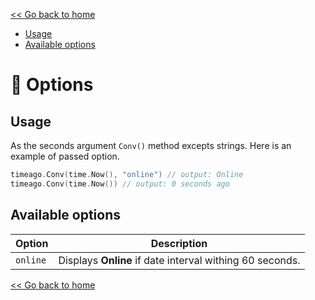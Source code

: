 [<< Go back to home](https://github.com/SerhiiCho/timeago/blob/master/README.md)

- [Usage](#usage)
- [Available options](#availableoptions)

# 🤲 Options

## Usage

As the seconds argument `Conv()` method excepts strings. Here is an example of passed option.

```go
timeago.Conv(time.Now(), "online") // output: Online
timeago.Conv(time.Now()) // output: 0 seconds ago
```

## Available options

| Option | Description |
| --- | --- |
| `online` | Displays **Online** if date interval withing 60 seconds. |


[<< Go back to home](https://github.com/SerhiiCho/timeago/blob/master/README.md)